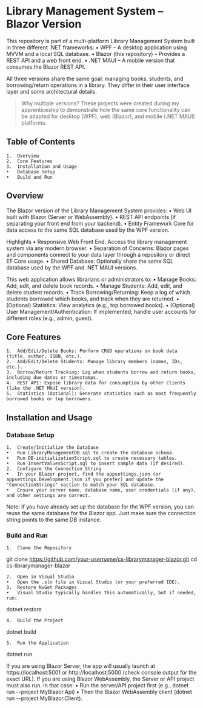 # Library Management System – Blazor Version

This repository is part of a multi-platform Library Management System built in three different .NET frameworks:
	•	WPF – A desktop application using MVVM and a local SQL database.
	•	Blazor (this repository) – Provides a REST API and a web front end.
	•	.NET MAUI – A mobile version that consumes the Blazor REST API.

All three versions share the same goal: managing books, students, and borrowing/return operations in a library. They differ in their user interface layer and some architectural details.

> Why multiple versions?
These projects were created during my apprenticeship to demonstrate how the same core functionality can be adapted for desktop (WPF), web (Blazor), and mobile (.NET MAUI) platforms.

## Table of Contents
	1.	Overview
	2.	Core Features
	3.	Installation and Usage
	•	Database Setup
	•	Build and Run

## Overview

The Blazor version of the Library Management System provides:
	•	Web UI built with Blazor (Server or WebAssembly).
	•	REST API endpoints (if separating your front end from your backend).
	•	Entity Framework Core for data access to the same SQL database used by the WPF version.

Highlights
	•	Responsive Web Front End: Access the library management system via any modern browser.
	•	Separation of Concerns: Blazor pages and components connect to your data layer through a repository or direct EF Core usage.
	•	Shared Database: Optionally share the same SQL database used by the WPF and .NET MAUI versions.

This web application allows librarians or administrators to:
	•	Manage Books: Add, edit, and delete book records.
	•	Manage Students: Add, edit, and delete student records.
	•	Track Borrowing/Returning: Keep a log of which students borrowed which books, and track when they are returned.
	•	(Optional) Statistics: View analytics (e.g., top borrowed books).
	•	(Optional) User Management/Authentication: If implemented, handle user accounts for different roles (e.g., admin, guest).

## Core Features

	1.	Add/Edit/Delete Books: Perform CRUD operations on book data (title, author, ISBN, etc.).
	2.	Add/Edit/Delete Students: Manage library members (names, IDs, etc.).
	3.	Borrow/Return Tracking: Log when students borrow and return books, including due dates or timestamps.
	4.	REST API: Expose library data for consumption by other clients (like the .NET MAUI version).
	5.	Statistics (Optional): Generate statistics such as most frequently borrowed books or top borrowers.

## Installation and Usage

### Database Setup

	1.	Create/Initialize the Database
	•	Run LibraryManagementDB.sql to create the database schema.
	•	Run DB-initializationScript.sql to create necessary tables.
	•	Run InsertValuesScript.sql to insert sample data (if desired).
	2.	Configure the Connection String
	•	In your Blazor project, find the appsettings.json (or appsettings.Development.json if you prefer) and update the "ConnectionStrings" section to match your SQL database.
	•	Ensure your server name, database name, user credentials (if any), and other settings are correct.

Note: If you have already set up the database for the WPF version, you can reuse the same database for the Blazor app. Just make sure the connection string points to the same DB instance.

### Build and Run

	1.	Clone the Repository

git clone https://github.com/your-username/cs-librarymanager-blazor.git
cd cs-librarymanager-blazor


	2.	Open in Visual Studio
	•	Open the .sln file in Visual Studio (or your preferred IDE).
	3.	Restore NuGet Packages
	•	Visual Studio typically handles this automatically, but if needed, run:

dotnet restore


	4.	Build the Project

dotnet build


	5.	Run the Application

dotnet run

If you are using Blazor Server, the app will usually launch at https://localhost:5001 or http://localhost:5000 (check console output for the exact URL).
If you are using Blazor WebAssembly, the Server or API project must also run. In that case:
	•	Run the server/API project first (e.g., dotnet run --project MyBlazor.Api)
	•	Then the Blazor WebAssembly client (dotnet run --project MyBlazor.Client).
